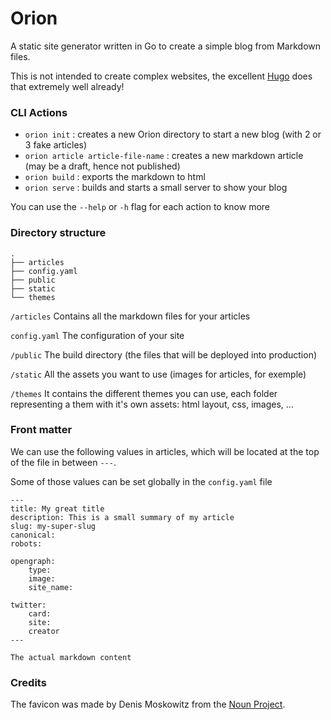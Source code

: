 Orion
=====

A static site generator written in Go to create a simple blog from Markdown files.

This is not intended to create complex websites, the excellent [Hugo](https://gohugo.io/) does that extremely well already!

### CLI Actions
* `orion init` : creates a new Orion directory to start a new blog (with 2 or 3 fake articles)
* `orion article article-file-name` : creates a new markdown article (may be a draft, hence not published)
* `orion build` : exports the markdown to html
* `orion serve` : builds and starts a small server to show your blog

You can use the `--help` or `-h` flag for each action to know more

### Directory structure
```
.
├── articles
├── config.yaml
├── public
├── static
└── themes
``` 

`/articles`
Contains all the markdown files for your articles

`config.yaml`
The configuration of your site

`/public`
The build directory (the files that will be deployed into production)

`/static`
All the assets you want to use (images for articles, for exemple)

`/themes`
It contains the different themes you can use, each folder representing a them with it's own assets: html layout, css, images, ...

### Front matter
We can use the following values in articles, which will be located at the top of the file in between `---`.

Some of those values can be set globally in the `config.yaml` file

```
---
title: My great title
description: This is a small summary of my article
slug: my-super-slug
canonical:
robots:

opengraph:
    type:
    image:
    site_name:

twitter:
    card:
    site:
    creator
---

The actual markdown content
```

### Credits 

The favicon was made by Denis Moskowitz from the [Noun Project](https://thenounproject.com/term/orion/868269/).
